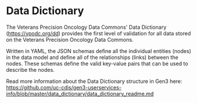 # Data Dictionary

The Veterans Precision Oncology Data Commons' Data Dictionary (https://vpodc.org/dd) provides the first level of validation for all data stored on the Veterans Precision Oncology Data Commons.

Written in YAML, the JSON schemas define all the individual entities (nodes) in the data model and define all of the relationships (links) between the nodes. These schemas define the valid key-value pairs that can be used to describe the nodes.

Read more information about the Data Dictionary structure in Gen3 here:
https://github.com/uc-cdis/gen3-userservices-info/blob/master/data_dictionary/data_dictionary_readme.md

